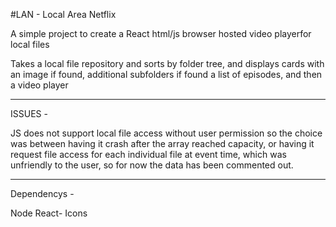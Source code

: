 #LAN - Local Area Netflix

A simple project to create a React html/js browser hosted video playerfor local files

Takes a local file repository and sorts by folder tree, and displays cards with an image if found, additional subfolders if found a list of episodes, and then a video player

---------------------------------------------
ISSUES -

JS does not support local file access without user permission so the choice was between having it crash after the array reached capacity, or having it request file access for each individual file at event time, which was unfriendly to the user, so for now the data has been commented out.


---------------------------------------------
Dependencys -

Node
React- Icons
